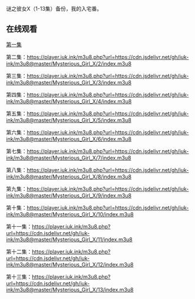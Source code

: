 谜之彼女X（1-13集）备份，我的入宅番。

## 在线观看

[第一集](https://player.iuk.ink/m3u8.php?url=https://cdn.jsdelivr.net/gh/iuk-ink/m3u8@master/Mysterious_Girl_X/1/index.m3u8)



第二集：https://player.iuk.ink/m3u8.php?url=https://cdn.jsdelivr.net/gh/iuk-ink/m3u8@master/Mysterious_Girl_X/2/index.m3u8

第三集：https://player.iuk.ink/m3u8.php?url=https://cdn.jsdelivr.net/gh/iuk-ink/m3u8@master/Mysterious_Girl_X/3/index.m3u8

第四集：https://player.iuk.ink/m3u8.php?url=https://cdn.jsdelivr.net/gh/iuk-ink/m3u8@master/Mysterious_Girl_X/4/index.m3u8

第五集：https://player.iuk.ink/m3u8.php?url=https://cdn.jsdelivr.net/gh/iuk-ink/m3u8@master/Mysterious_Girl_X/5/index.m3u8

第六集：https://player.iuk.ink/m3u8.php?url=https://cdn.jsdelivr.net/gh/iuk-ink/m3u8@master/Mysterious_Girl_X/6/index.m3u8

第七集：https://player.iuk.ink/m3u8.php?url=https://cdn.jsdelivr.net/gh/iuk-ink/m3u8@master/Mysterious_Girl_X/7/index.m3u8

第八集：https://player.iuk.ink/m3u8.php?url=https://cdn.jsdelivr.net/gh/iuk-ink/m3u8@master/Mysterious_Girl_X/8/index.m3u8

第九集：https://player.iuk.ink/m3u8.php?url=https://cdn.jsdelivr.net/gh/iuk-ink/m3u8@master/Mysterious_Girl_X/9/index.m3u8

第十集：https://player.iuk.ink/m3u8.php?url=https://cdn.jsdelivr.net/gh/iuk-ink/m3u8@master/Mysterious_Girl_X/10/index.m3u8

第十一集：https://player.iuk.ink/m3u8.php?url=https://cdn.jsdelivr.net/gh/iuk-ink/m3u8@master/Mysterious_Girl_X/11/index.m3u8

第十二集：https://player.iuk.ink/m3u8.php?url=https://cdn.jsdelivr.net/gh/iuk-ink/m3u8@master/Mysterious_Girl_X/12/index.m3u8

第十三集：https://player.iuk.ink/m3u8.php?url=https://cdn.jsdelivr.net/gh/iuk-ink/m3u8@master/Mysterious_Girl_X/13/index.m3u8
